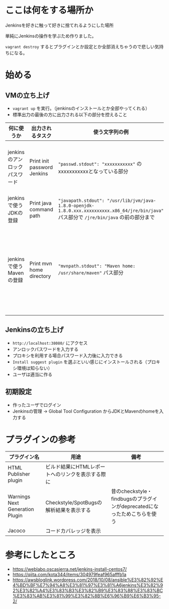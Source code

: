 # ここは何をする場所か

Jenkinsを好きに触って好きに捨てれるようにした場所

単純にJenkinsの操作を学ぶため作りました。

`vagrant destroy` するとプラグインとか設定とか全部消えちゃうので悲しい気持ちになる。

# 始める

## VMの立ち上げ

* `vagrant up` を実行。（jenkinsのインストールとか全部やってくれる）
* 標準出力の最後の方に出力される以下の部分を控えること

|何に使うか|出力されるタスク|使う文字列の例|備考|
|-|-|-|-|
|jenkinsのアンロックパスワード|Print init password Jenkins|`"passwd.stdout": "xxxxxxxxxxx"` のxxxxxxxxxxxとなっている部分|jenkinsのアンロック後は出力されなくなる|
|jenkinsで使うJDKの登録|Print java command path|`"javapath.stdout": "/usr/lib/jvm/java-1.8.0-openjdk-1.8.0.xxx.xxxxxxxxxx.x86_64/jre/bin/java"` パス部分で `/jre/bin/java` の前の部分まで||
|jenkinsで使うMavenの登録|Print mvn home directory|`"mvnpath.stdout": "Maven home: /usr/share/maven"` パス部分|これは `mvn -v` で出力される結果から取得しているため他のものと形式が異なる|

## Jenkinsの立ち上げ
* `http://localhost:38080/` にアクセス
* アンロックパスワードを入力する
* プロキシを利用する場合パスワード入力後に入力できる
* `Install suggest plugin` を選ぶといい感じにインストールされる（プロキシ環境は知らない）
* ユーザは適当に作る

## 初期設定
* 作ったユーザでログイン
* Jenkinsの管理 -> Global Tool Configuration からJDKとMavenのhomeを入力する

# プラグインの参考

|プラグイン名|用途|備考|
|-|-|-|
|HTML Publisher plugin|ビルド結果にHTMLレポートへのリンクを表示する際に||
|Warnings Next Generation Plugin|Checkstyle/SpotBugsの解析結果を表示する|昔のcheckstyle・findbugsのプラグインがdeprecatedになったためこちらを使う|
|Jacoco|コードカバレッジを表示||

# 参考にしたところ

* https://weblabo.oscasierra.net/jenkins-install-centos7/
* https://qiita.com/kota344/items/304979feaf965afffb1a
* https://awsbloglink.wordpress.com/2018/10/08/ansible%E3%82%92%E4%BD%BF%E7%94%A8%E3%81%97%E3%81%A6jenkins%E3%82%92%E3%82%A4%E3%83%B3%E3%82%B9%E3%83%88%E3%83%BC%E3%83%AB%E3%81%99%E3%82%8B%E6%96%B9%E6%B3%95-2/
